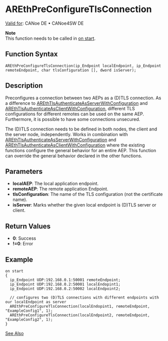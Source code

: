 # AREthPreConfigureTlsConnection

[Valid for](../../../../Shared/FeatureAvailability.md): CANoe DE • CANoe4SW DE

**Note**  
This function needs to be called in [on start](../../../Other/CAPLfunctionsEventProceduresOverview.md).

## Function Syntax

```
AREthPreConfigureTlsConnection(ip_Endpoint localEndpoint, ip_Endpoint remoteEndpoint, char tlsConfiguration [], dword isServer);
```

## Description

Preconfigures a connection between two AEPs as a (D)TLS connection. As a difference to [AREthTlsAuthenticateAsServerWithConfiguration](CAPLFunctionAREthTlsAuthenticateAsServerWithConfiguration.md) and [AREthTlsAuthenticateAsClientWithConfiguration](CAPLFunctionAREthTlsAuthenticateAsClientWithConfiguration.md), different TLS configurations for different remotes can be used on the same AEP. Furthermore, it is possible to have some connections unsecured.

The (D)TLS connection needs to be defined in both nodes, the client and the server node, independently. Works in combination with [AREthTlsAuthenticateAsServerWithConfiguration](CAPLFunctionAREthTlsAuthenticateAsServerWithConfiguration.md) and [AREthTlsAuthenticateAsClientWithConfiguration](CAPLFunctionAREthTlsAuthenticateAsClientWithConfiguration.md) where the existing functions configure the general behavior for an entire AEP. This function can override the general behavior declared in the other functions.

## Parameters

- **localAEP**: The local application endpoint.
- **remoteAEP**: The remote application Endpoint.
- **tlsConfiguration**: The name of the TLS configuration (not the certificate name).
- **isServer**: Marks whether the given local endpoint is (D)TLS server or client.

## Return Values

- **0**: Success
- **!=0**: Error

## Example

```plaintext
on start
{
  ip_Endpoint UDP:192.168.0.1:50001 remoteEndpoint;
  ip_Endpoint UDP:192.168.0.2:50001 localEndopint1;
  ip_Endpoint UDP:192.168.0.2:50002 localEndpoint2;

  // configures two (D)TLS connections with different endpoints with our localEndpoint as server
  AREthPreConfigureTlsConnection(localEndopint1, remoteEndpoint, "ExampleConfig1", 1);
  AREthPreConfigureTlsConnection(localEndpoint2, remoteEndpoint, "ExampleConfig2", 1);
}
```

[See Also](javascript:void(0);)
